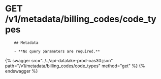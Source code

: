 # GET /v1/metadata/billing_codes/code_types


        ## Metadata
        
        - **No query parameters are required.**
    

{% swagger src="../../api-datalake-prod-oas30.json" path="/v1/metadata/billing_codes/code_types" method="get" %}
{% endswagger %}

